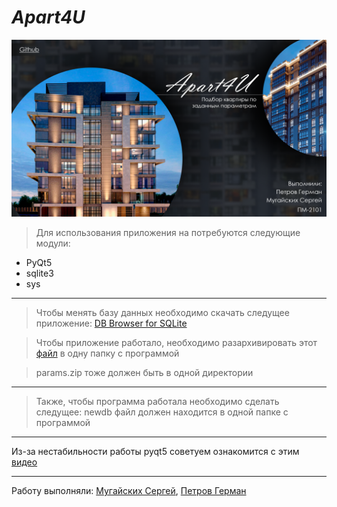 # _Apart4U_
![](apart4u.png)
>Для использования приложения на потребуются следующие модули: 
* PyQt5
* sqlite3
* sys
---
>Чтобы менять базу данных необходимо скачать следущее приложение:
    [DB Browser for SQLite](https://sqlitebrowser.org)
    
>Чтобы приложение работало, необходимо разархивировать этот [файл](https://disk.yandex.ru/d/wjLa3bmF7kDw3Q) в одну папку с программой

>params.zip тоже должен быть в одной директории
---
>Также, чтобы программа работала необходимо сделать следущee:
    newdb файл должен находится в одной папке с программой
---
Из-за нестабильности работы pyqt5 советуем ознакомится с этим [видео](https://www.youtube.com/watch?v=Ignw0xOKlm8)
 
---
Работу выполняли: [Мугайских Сергей](https://rating.unecon.ru/stud_cd.php?stud=603670), [Петров Герман](https://rating.unecon.ru/stud_cd.php?stud=591053)
